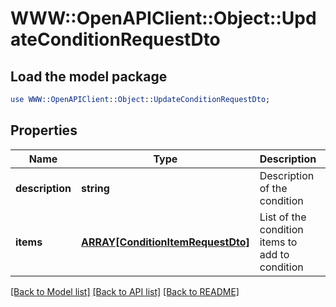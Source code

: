 # WWW::OpenAPIClient::Object::UpdateConditionRequestDto

## Load the model package
```perl
use WWW::OpenAPIClient::Object::UpdateConditionRequestDto;
```

## Properties
Name | Type | Description | Notes
------------ | ------------- | ------------- | -------------
**description** | **string** | Description of the condition | [optional] 
**items** | [**ARRAY[ConditionItemRequestDto]**](ConditionItemRequestDto.md) | List of the condition items to add to condition | 

[[Back to Model list]](../README.md#documentation-for-models) [[Back to API list]](../README.md#documentation-for-api-endpoints) [[Back to README]](../README.md)


